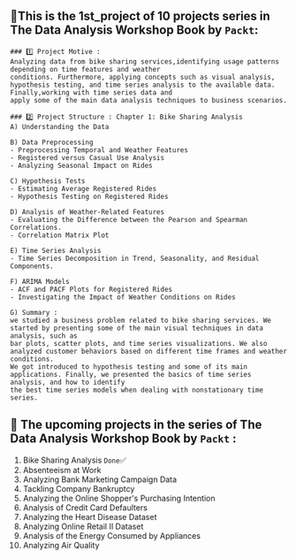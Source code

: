  ## 📌This is the 1st_project of 10 projects series in The Data Analysis Workshop Book by `Packt`:
```
### 1️⃣ Project Motive : 
Analyzing data from bike sharing services,identifying usage patterns depending on time features and weather 
conditions. Furthermore, applying concepts such as visual analysis, 
hypothesis testing, and time series analysis to the available data. Finally,working with time series data and 
apply some of the main data analysis techniques to business scenarios.

### ️2️⃣ Project Structure : Chapter 1: Bike Sharing Analysis
A) Understanding the Data

B) Data Preprocessing
- Preprocessing Temporal and Weather Features
- Registered versus Casual Use Analysis
- Analyzing Seasonal Impact on Rides

C) Hypothesis Tests
- Estimating Average Registered Rides
- Hypothesis Testing on Registered Rides

D) Analysis of Weather-Related Features
- Evaluating the Difference between the Pearson and Spearman Correlations.
- Correlation Matrix Plot

E) Time Series Analysis
- Time Series Decomposition in Trend, Seasonality, and Residual Components.

F) ARIMA Models
- ACF and PACF Plots for Registered Rides
- Investigating the Impact of Weather Conditions on Rides

G) Summary :
we studied a business problem related to bike sharing services. We started by presenting some of the main visual techniques in data analysis, such as 
bar plots, scatter plots, and time series visualizations. We also analyzed customer behaviors based on different time frames and weather conditions. 
We got introduced to hypothesis testing and some of its main applications. Finally, we presented the basics of time series analysis, and how to identify 
the best time series models when dealing with nonstationary time series.
```
 ## 📌 The upcoming projects in the series of The Data Analysis Workshop Book by `Packt` :
 1. Bike Sharing Analysis `Done`✅
 2. Absenteeism at Work
 3. Analyzing Bank Marketing Campaign Data
 4. Tackling Company Bankruptcy
 5. Analyzing the Online Shopper's Purchasing Intention
 6. Analysis of Credit Card Defaulters
 7. Analyzing the Heart Disease Dataset
 8. Analyzing Online Retail II Dataset
 9. Analysis of the Energy Consumed by Appliances 
 10. Analyzing Air Quality
